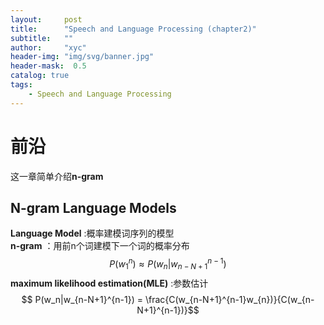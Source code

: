 ```yaml
---
layout:     post
title:      "Speech and Language Processing (chapter2)"
subtitle:   ""
author:     "xyc"
header-img: "img/svg/banner.jpg"
header-mask:  0.5
catalog: true
tags:
    - Speech and Language Processing
---
```

# 前沿
这一章简单介绍**n-gram**
## N-gram Language Models
**Language Model** :概率建模词序列的模型  
**n-gram** ：用前n个词建模下一个词的概率分布  
$$ P(w_{1}^{n}) \approx P(w_n|w_{n-N+1}^{n-1}) $$
**maximum likelihood estimation(MLE)** :参数估计  
$$ P(w_n|w_{n-N+1}^{n-1}) = \frac{C(w_{n-N+1}^{n-1}w_{n})}{C(w_{n-N+1}^{n-1})}$$
